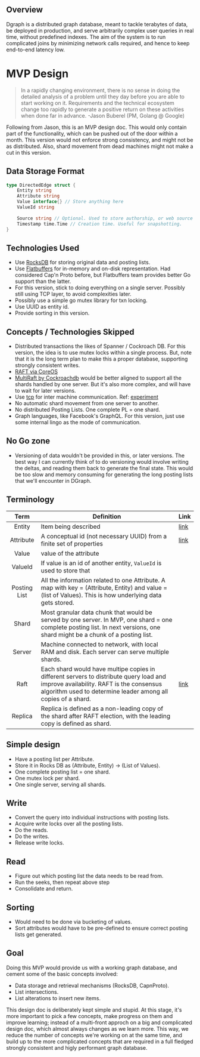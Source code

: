 ## Overview

Dgraph is a distributed graph database, meant to tackle terabytes of data,
be deployed in production, and serve arbitrarily complex user queries in real
time, without predefined indexes. The aim of the system is to run complicated
joins by minimizing network calls required, and hence to keep end-to-end latency
low.

# MVP Design

> In a rapidly changing environment, there is no sense in doing the detailed analysis of a problem until they day before you are able to start working on it. Requirements and the technical ecosystem change too rapidly to generate a positive return on these activities when done far in advance. -Jason Buberel (PM, Golang @ Google)

Following from Jason, this is an MVP design doc. This would only contain part of the functionality,
which can be pushed out of the door within a month. This version
would not enforce strong consistency, and might not be as distributed. Also,
shard movement from dead machines might not make a cut in this version.

## Data Storage Format

```go
type DirectedEdge struct {
	Entity string
	Attribute string
	Value interface{} // Store anything here
	ValueId string
	
	Source string // Optional. Used to store authorship, or web source
	Timestamp time.Time // Creation time. Useful for snapshotting.
}
```

## Technologies Used
- Use [RocksDB](http://rocksdb.org/) for storing original data and posting lists.
- Use [Flatbuffers](https://google.github.io/flatbuffers/) for in-memory and on-disk representation.
Had considered Cap'n Proto before, but Flatbuffers team provides better Go support than the latter.
- For this version, stick to doing everything on a single server. Possibly still
using TCP layer, to avoid complexities later.
- Possibly use a simple go mutex library for txn locking.
- Use UUID as entity id.
- Provide sorting in this version.

## Concepts / Technologies Skipped
- Distributed transactions the likes of Spanner / Cockroach DB.
For this version, the idea is to use mutex locks within a single process.
But, note that it is the long term plan
to make this a proper database, supporting strongly consistent writes.
- [RAFT via CoreOS](https://github.com/coreos/etcd/tree/master/raft)
- [MultiRaft by Cockroachdb](http://www.cockroachlabs.com/blog/scaling-raft/) would
be better aligned to support all the shards handled by one server. But it's also
more complex, and will have to wait for later versions.
- Use [tcp](http://golang.org/pkg/net/) for inter machine communication.
Ref: [experiment](https://github.com/dgraph-io/experiments/tree/master/vrpc)
- No automatic shard movement from one server to another.
- No distributed Posting Lists. One complete PL = one shard.
- Graph languages, like Facebook's GraphQL. For this version, just use some internal lingo
as the mode of communication.

## No Go zone
- Versioning of data wouldn't be provided in this, or later versions. The best way I can
currently think of to do versioning would involve writing the deltas, and reading them back
to generate the final state. This would be too slow and memory consuming for generating the
long posting lists that we'll encounter in DGraph.

## Terminology

Term  | Definition | Link
:---: | --- | ---
Entity | Item being described | [link](https://en.wikipedia.org/wiki/Entity%E2%80%93attribute%E2%80%93value_model)
Attribute | A conceptual id (not necessary UUID) from a finite set of properties | [link](https://en.wikipedia.org/wiki/Entity%E2%80%93attribute%E2%80%93value_model)
Value | value of the attribute |
ValueId | If value is an id of another entity, `ValueId` is used to store that |
Posting List | All the information related to one Attribute. A map with key = (Attribute, Entity) and value = (list of Values). This is how underlying data gets stored. |
Shard | Most granular data chunk that would be served by one server. In MVP, one shard = one complete posting list. In next versions, one shard might be a chunk of a posting list.|
Server | Machine connected to network, with local RAM and disk. Each server can serve multiple shards. |
Raft | Each shard would have multipe copies in different servers to distribute query load and improve availability. RAFT is the consensus algorithm used to determine leader among all copies of a shard. | [link](https://github.com/coreos/etcd/tree/master/raft)
Replica | Replica is defined as a non-leading copy of the shard after RAFT election, with the leading copy is defined as shard. |

## Simple design
- Have a posting list per Attribute.
- Store it in Rocks DB as (Attribute, Entity) -> (List of Values).
- One complete posting list = one shard.
- One mutex lock per shard.
- One single server, serving all shards.

## Write
- Convert the query into individual instructions with posting lists.
- Acquire write locks over all the posting lists.
- Do the reads.
- Do the writes.
- Release write locks.

## Read
- Figure out which posting list the data needs to be read from.
- Run the seeks, then repeat above step
- Consolidate and return.

## Sorting
- Would need to be done via bucketing of values.
- Sort attributes would have to be pre-defined to ensure correct posting
lists get generated.

## Goal
Doing this MVP would provide us with a working graph database, and
cement some of the basic concepts involved:
- Data storage and retrieval mechanisms (RocksDB, CapnProto).
- List intersections.
- List alterations to insert new items.

This design doc is deliberately kept simple and stupid.
At this stage, it's more important to pick a few concepts,
make progress on them and improve learning; instead of a multi-front
approch on a big and complicated design doc, which almost always changes
as we learn more. This way, we reduce the number of concepts we're working
on at the same time, and build up to the more complicated concepts that
are required in a full fledged strongly consistent and higly performant
graph database.
